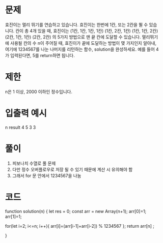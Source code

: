 # 문제

효진이는 멀리 뛰기를 연습하고 있습니다. 효진이는 한번에 1칸, 또는 2칸을 뛸 수 있습니다. 칸이 총 4개 있을 때, 효진이는
(1칸, 1칸, 1칸, 1칸)
(1칸, 2칸, 1칸)
(1칸, 1칸, 2칸)
(2칸, 1칸, 1칸)
(2칸, 2칸)
의 5가지 방법으로 맨 끝 칸에 도달할 수 있습니다. 멀리뛰기에 사용될 칸의 수 n이 주어질 때, 효진이가 끝에 도달하는 방법이 몇 가지인지 알아내, 여기에 1234567를 나눈 나머지를 리턴하는 함수, solution을 완성하세요. 예를 들어 4가 입력된다면, 5를 return하면 됩니다.

# 제한

n은 1 이상, 2000 이하인 정수입니다.

# 입출력 예시

n result
4 5
3 3

# 풀이

1. 피보나치 수열로 풀 문제
2. 다만 정수 오버플로우로 저장 될 수 있기 때문에 계산 시 유의해야 함
3. 그래서 for 문 안에서 1234567을 나눔

# 코드

function solution(n) {
let res = 0;
const arr = new Array(n+1);
arr[0]=1;
arr[1]=1;

for(let i=2; i<=n; i++){
arr[i]=(arr[i-1]+arr[i-2]) % 1234567
};
return arr[n] ;

}

```js

```
